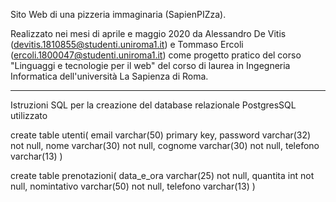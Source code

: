 Sito Web di una pizzeria immaginaria (SapienPIZza).
 
Realizzato nei mesi di aprile e maggio 2020 da Alessandro De Vitis (devitis.1810855@studenti.uniroma1.it) e Tommaso Ercoli (ercoli.1800047@studenti.uniroma1.it) come progetto pratico del corso "Linguaggi e tecnologie per il web" del corso di laurea in Ingegneria Informatica dell'università La Sapienza di Roma.

------------------------------------------------------------------------------------------

Istruzioni SQL per la creazione del database relazionale PostgresSQL utilizzato

create table utenti(
    email varchar(50) primary key,
    password varchar(32) not null,
    nome varchar(30) not null,
    cognome varchar(30) not null,
    telefono varchar(13)
)

create table prenotazioni(
	data_e_ora varchar(25) not null,
	quantita int not null,
	nomintativo varchar(50) not null,
	telefono varchar(13)
)






